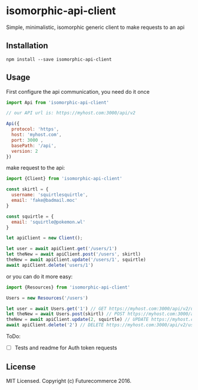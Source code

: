 # isomorphic-api-client

Simple, minimalistic, isomorphic generic client to make requests to an api

## Installation

    npm install --save isomorphic-api-client

## Usage

First configure the api communication, you need do it once
```javascript
import Api from 'isomorphic-api-client'

// our API url is: https://myhost.com:3000/api/v2

Api({
  protocol: 'https',
  host: 'myhost.com',
  port: 3000 ,
  basePath: '/api',
  version: 2
})

```

make request to the api:
```javascript
import {Client} from 'isomorphic-api-client'

const skirtl = {
  username: 'squirtlesquirtle',
  email: 'fake@badmail.moc'
}

const squirtle = {
  email: 'squirtle@pokemon.wl'
}

let apiClient = new Client();

let user = await apiClient.get('/users/1')
let theNew = await apiClient.post('/users', skirtl)
theNew = await apiClient.update('/users/1', squirtle)
await apiClient.delete('users/1')
```

or you can do it more easy:
```javascript
import {Resources} from 'isomorphic-api-client'

Users = new Resources('/users')

let user = await Users.get('1') // GET https://myhost.com:3000/api/v2/users/1
let theNew = await Users.post(skirtl) // POST https://myhost.com:3000/api/v2/users
theNew = await apiClient.update(2, squirtle) // UPDATE https://myhost.com:3000/api/v2/users/2
await apiClient.delete('2') // DELETE https://myhost.com:3000/api/v2/users/2
```


ToDo:
- [ ] Tests and readme for Auth token requests


## License

MIT Licensed. Copyright (c) Futurecommerce 2016.
